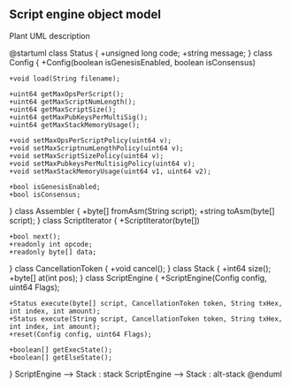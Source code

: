 ## Script engine object model

Plant UML description

@startuml
class Status 
{ 
	+unsigned long code;
	+string message;
}
class Config 
{
	+Config(boolean isGenesisEnabled, boolean isConsensus)

    +void load(String filename);

    +uint64 getMaxOpsPerScript();
    +uint64 getMaxScriptNumLength();
    +uint64 getMaxScriptSize();
    +uint64 getMaxPubKeysPerMultiSig();
    +uint64 getMaxStackMemoryUsage();

    +void setMaxOpsPerScriptPolicy(uint64 v);
    +void setMaxScriptnumLengthPolicy(uint64 v);
    +void setMaxScriptSizePolicy(uint64 v);
    +void setMaxPubkeysPerMultisigPolicy(uint64 v);
    +void setMaxStackMemoryUsage(uint64 v1, uint64 v2);

    +bool isGenesisEnabled;
    +bool isConsensus;
}
class Assembler
{
    +byte[] fromAsm(String script);
    +string toAsm(byte[] script);
}
class ScriptIterator
{
	+ScriptIterator(byte[])
	
	+bool next();
	+readonly int opcode;
	+readonly byte[] data;
}
class CancellationToken
{
	+void cancel();
}
class Stack
{
    +int64 size();
    +byte[] at(int pos);
}
class ScriptEngine 
{
	+ScriptEngine(Config config, uint64 Flags);
	
	+Status execute(byte[] script, CancellationToken token, String txHex, int index, int amount);
    +Status execute(String script, CancellationToken token, String txHex, int index, int amount);
	+reset(Config config, uint64 Flags);
	
	+boolean[] getExecState();
	+boolean[] getElseState();
}
ScriptEngine --> Stack : stack
ScriptEngine --> Stack : alt-stack
@enduml

